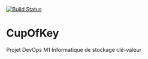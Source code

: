 [![Build Status](https://travis-ci.org/ClementDidier/CupOfKey.svg?branch=master)](https://travis-ci.org/ClementDidier/CupOfKey)

# CupOfKey
Projet DevOps M1 Informatique de stockage clé-valeur 
